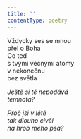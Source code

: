 ```yaml
---
title: ''
contentType: poetry
---
```


<section>

Vždycky ses se mnou  
přel o Boha  
Co teď  
s tvými věčnými atomy  
v nekonečnu  
bez světla

_Ještě si tě nepodává  
temnota?_

</section>

<section>

_Proč jsi v létě  
tak dlouho civěl  
na hrob mého psa?_

</section>
